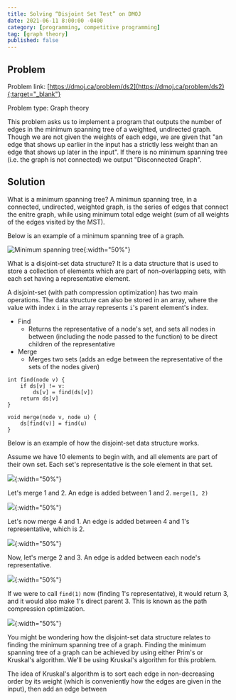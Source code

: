 ```yaml
---
title: Solving “Disjoint Set Test” on DMOJ
date: 2021-06-11 8:00:00 -0400
category: [programming, competitive programming]
tag: [graph theory]
published: false
---
```


<!-- <a href="#"><img src="https://antique-fringe-fennel.glitch.me/badge?page_id=2021-06-06-ac19p5.md"></a>-->


## Problem
Problem link: [https://dmoj.ca/problem/ds2](https://dmoj.ca/problem/ds2){:target="_blank"}

Problem type: Graph theory

This problem asks us to implement a program that outputs the number of edges in the minimum spanning tree of a weighted, undirected graph. Though we are not given the weights of each edge, we are given that "an edge that shows up earlier in the input has a strictly less weight than an edge that shows up later in the input". If there is no minimum spanning tree (i.e. the graph is not connected) we output "Disconnected Graph".

## Solution

What is a minimum spanning tree? A minimun spanning tree, in a connected, undirected, weighted graph, is the series of edges that connect the enitre graph, while using minimum total edge weight (sum of all weights of the edges visited by the MST).

Below is an example of a minimum spanning tree of a graph.

![Minimum spanning tree](https://res.cloudinary.com/dnwczwamg/image/upload/b_rgb:ffffff/v1623076536/vishnu-blog/posts/2021-06-07-ds2/mst.png){:width="50%"}

What is a disjoint-set data structure? It is a data structure that is used to store a collection of elements which are part of non-overlapping sets, with each set having a representative element. 

A disjoint-set (with path compression optimization) has two main operations. The data structure can also be stored in an array, where the value with index `i` in the array represents `i`'s parent element's index.

- Find
    - Returns the representative of a node's set, and sets all nodes in between (including the node passed to the function) to be direct children of the representative
- Merge
    - Merges two sets (adds an edge between the representative of the sets of the nodes given)


```
int find(node v) {
    if ds[v] != v:
        ds[v] = find(ds[v])
    return ds[v]
}

void merge(node v, node u) {
    ds[find(v)] = find(u)
}
```

Below is an example of how the disjoint-set data structure works.

Assume we have 10 elements to begin with, and all elements are part of their own set. Each set's representative is the sole element in that set.

![](https://res.cloudinary.com/dnwczwamg/image/upload/vishnu-blog/posts/2021-06-07-ds2/disjoint-set-step1.png){:width="50%"}

Let's merge 1 and 2. An edge is added between 1 and 2.
`merge(1, 2)`

![](https://res.cloudinary.com/dnwczwamg/image/upload/vishnu-blog/posts/2021-06-07-ds2/disjoint-set-step2.png){:width="50%"}

Let's now merge 4 and 1. An edge is added between 4 and 1's representative, which is 2.

![](https://res.cloudinary.com/dnwczwamg/image/upload/vishnu-blog/posts/2021-06-07-ds2/disjoint-set-step3.png){:width="50%"}

Now, let's merge 2 and 3. An edge is added between each node's representative.

![](https://res.cloudinary.com/dnwczwamg/image/upload/vishnu-blog/posts/2021-06-07-ds2/disjoint-set-step4.png){:width="50%"}

If we were to call `find(1)` now (finding 1's representative), it would return 3, and it would also make 1's direct parent 3. This is known as the path compression optimization.

![](https://res.cloudinary.com/dnwczwamg/image/upload/vishnu-blog/posts/2021-06-07-ds2/disjoint-set-step5.png){:width="50%"}

You might be wondering how the disjoint-set data structure relates to finding the minimum spanning tree of a graph. Finding the minimum spanning tree of a graph can be achieved by using either Prim's or Kruskal's algorithm. We'll be using Kruskal's algorithm for this problem.

The idea of Kruskal's algorithm is to sort each edge in non-decreasing order by its weight (which is conveniently how the edges are given in the input), then add an edge between 


